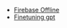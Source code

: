 - [Firebase Offline](https://firebase.google.com/docs/firestore/manage-data/enable-offline)
- [Finetuning gpt](https://www.youtube.com/watch?v=Q9zv369Ggfk)